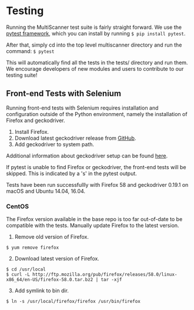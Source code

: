 # Testing #
Running the MultiScanner test suite is fairly straight forward. We use the [pytest framework](https://docs.pytest.org/en/latest/), which you can install by running ```$ pip install pytest```.

After that, simply cd into the top level multiscanner directory and run the command: ```$ pytest```

This will automatically find all the tests in the tests/ directory and run them. We encourage developers of new modules and users to contribute to our testing suite!

## Front-end Tests with Selenium ##
Running front-end tests with Selenium requires installation and configuration outside of the Python environment, namely
the installation of Firefox and geckodriver.

1. Install Firefox.
1. Download latest geckodriver release from [GitHub](https://github.com/mozilla/geckodriver/releases).
1. Add geckodriver to system path.

Additional information about geckodriver setup can be found
[here](https://developer.mozilla.org/en-US/docs/Mozilla/QA/Marionette/WebDriver#Setting_up_the_geckodriver_executable).

If pytest is unable to find Firefox or geckodriver, the front-end tests will be skipped. This is indicated by a
's' in the pytest output.

Tests have been run successfullly with Firefox 58 and geckodriver 0.19.1 on macOS and Ubuntu 14.04, 16.04.

### CentOS ###
The Firefox version available in the base repo is too far out-of-date to be compatible with the tests. Manually update
Firefox to the latest version.

1. Remove old version of Firefox.

  ```
  $ yum remove firefox
  ```

2. Download latest version of Firefox.

  ```
  $ cd /usr/local
  $ curl -L http://ftp.mozilla.org/pub/firefox/releases/58.0/linux-x86_64/en-US/firefox-58.0.tar.bz2 | tar -xjf
  ```

3. Add symlink to bin dir.

  ```
  $ ln -s /usr/local/firefox/firefox /usr/bin/firefox
  ```

